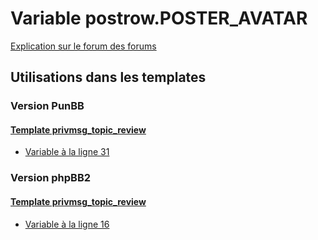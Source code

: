 # Variable postrow.POSTER_AVATAR
[Explication sur le forum des forums](http://forum.forumactif.com/t294113-listing-des-variables#postrow.POSTER_AVATAR)
## Utilisations dans les templates
### Version PunBB
#### [Template privmsg_topic_review](punbb/privmsg_topic_review.md)
* [Variable à la ligne 31](../punbb/privmsg_topic_review.tpl#L31)
### Version phpBB2
#### [Template privmsg_topic_review](subsilver/privmsg_topic_review.md)
* [Variable à la ligne 16](../subsilver/privmsg_topic_review.tpl#L16)